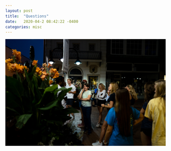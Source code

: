 ```yaml
---
layout: post
title:  "Questions"
date:   2020-04-2 08:42:22 -0400
categories: misc
---
```


![image](/images/questions.jpg)
